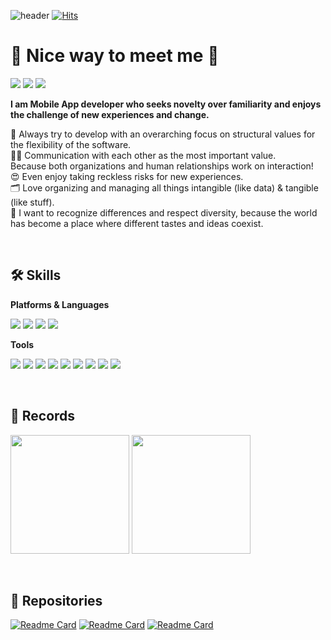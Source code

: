 ![header](https://capsule-render.vercel.app/api?type=waving&color=auto&height=100&section=header&text=Andy%20An&fontSize=50&fontAlign=85&animation=fedeIn)
[![Hits](https://hits.seeyoufarm.com/api/count/incr/badge.svg?url=https%3A%2F%2Fgithub.com%2Fnation81%2Fhit-counter&count_bg=%230D48E5&title_bg=%236E6D6D&icon=github.svg&icon_color=%23E7E7E7&title=WELCOME&edge_flat=false)](https://hits.seeyoufarm.com)

# 🤞 Nice way to meet me 👋
<p>
    <a href="www.linkedin.com/in/nation81" target="_blank"><img src="https://img.shields.io/badge/DoyoungAn-0A66C2?style=flat-square&logo=linkedin&logoColor=white"/></a>
    <a href="mailto:andyanappdev@gmail.com" target="_blank"><img src="https://img.shields.io/badge/andyanappdev@gmail.com-EA4335?style=flat-square&logo=Gmail&logoColor=white"/></a>
    <a href="https://twitter.com/nationpower" target="_blank"><img src="https://img.shields.io/badge/@nationpower-1D9BF0?style=flat-square&logo=twitter&logoColor=white"/></a>
</p>

**I am Mobile App developer who seeks novelty over familiarity and enjoys the challenge of new experiences and change.**
<p>
    🤔 Always try to develop with an overarching focus on structural values for the flexibility of the software.<br>
    ☝🏼 Communication with each other as the most important value.<br> Because both organizations and human relationships work on interaction!<br>
    😍 Even enjoy taking reckless risks for new experiences.<br>
    🗂️ Love organizing and managing all things intangible (like data) & tangible (like stuff).<br>
    🏅 I want to recognize differences and respect diversity, because the world has become a place where different tastes and ideas coexist.<br>
</p>
<br>


## 🛠️ Skills
**Platforms & Languages**
<p>
    <img src="https://img.shields.io/badge/iOS-000000?style=plastic&logo=apple&logoColor=white"/>
    <img src="https://img.shields.io/badge/Flutter-3481FE?style=plastic&logo=flutter&logoColor=white"/>
    <img src="https://img.shields.io/badge/Swift-F05138?style=plastic&logo=swift&logoColor=white"/>
    <img src="https://img.shields.io/badge/Dart-3481FE?style=plastic&logo=dart&logoColor=white"/>
</p>

**Tools**
<p>
    <img src="https://img.shields.io/badge/Xcode-147EFB?style=plastic&logo=xcode&logoColor=white"/>
    <img src="https://img.shields.io/badge/Androidstudio-3DDC84?style=plastic&logo=androidstudio&logoColor=white"/>
    <img src="https://img.shields.io/badge/VSCode-007ACC?style=plastic&logo=visualstudiocode&logoColor=white"/>
    <img src="https://img.shields.io/badge/Postman-FF6C37?style=plastic&logo=postman&logoColor=white"/>
    <img src="https://img.shields.io/badge/Firebase-FFCA28?style=plastic&logo=firebase&logoColor=white"/>
    <img src="https://img.shields.io/badge/SQLite-003B57?style=plastic&logo=sqlite&logoColor=white"/>
    <img src="https://img.shields.io/badge/Slack-4A154B?style=plastic&logo=slack&logoColor=white"/>
    <img src="https://img.shields.io/badge/Notion-000000?style=plastic&logo=notion&logoColor=white"/>
    <img src="https://img.shields.io/badge/discord-5865F2?style=plastic&logo=discord&logoColor=white"/>
</p>
<br>


## 🏁 Records
<div style="display: flex, height:190px">
<img align="center" style="height:190px" src="https://github-readme-stats-nation81.vercel.app/api?username=nation81&count_private=true&include_all_commits=true&show_icons=true&theme=codeSTACKr" />
<img align="center" style="height:190px" src="https://github-readme-stats-nation81.vercel.app/api/top-langs/?username=nation81&theme=codeSTACKr&hide=shell&layout=compact" />
</div>

<!--
예전 코드
[![Andy's GitHub stats](https://github-readme-stats.vercel.app/api?username=nation81&count_private=true&show_icons=true&theme=codeSTACKr)](https://github.com/nation81/github-readme-stats) [![Top Langs](https://github-readme-stats.vercel.app/api/top-langs/?username=nation81&theme=codeSTACKr&card_width=250&hide=shell&layout=compact)](https://github.com/nation81/github-readme-stats)
-->

<br>
<br>


## 💾 Repositories
[![Readme Card](https://github-readme-stats.vercel.app/api/pin/?username=nation81&theme=algolia&repo=SeSacFlutter)](https://github.com/nation81/SeSacFlutter)
[![Readme Card](https://github-readme-stats.vercel.app/api/pin/?username=nation81&theme=algolia&repo=Challenge-of-Clean-Architecture-Flutter)](https://github.com/nation81/Challenge-of-Clean-Architecture)
[![Readme Card](https://github-readme-stats.vercel.app/api/pin/?username=nation81&theme=algolia&repo=References-Flutter)](https://github.com/nation81/References-Flutter)

<!--
**nation81/nation81** is a ✨ _special_ ✨ repository because its `README.md` (this file) appears on your GitHub profile.

Here are some ideas to get you started:

- 🔭 I’m currently working on ...
- 🌱 I’m currently learning ...
- 👯 I’m looking to collaborate on ...
- 🤔 I’m looking for help with ...
- 💬 Ask me about ...
- 📫 How to reach me: ...
- 😄 Pronouns: ...
- ⚡ Fun fact: ...
-->
